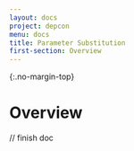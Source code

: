 ```yaml
---
layout: docs
project: depcon
menu: docs
title: Parameter Substitution
first-section: Overview
---
```


{:.no-margin-top}
# Overview

// finish doc
